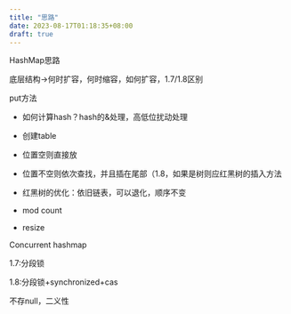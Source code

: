 ```yaml
---
title: "思路"
date: 2023-08-17T01:18:35+08:00
draft: true
---
```




HashMap思路

底层结构->何时扩容，何时缩容，如何扩容，1.7/1.8区别

put方法

- 如何计算hash？hash的&处理，高低位扰动处理

- 创建table
- 位置空则直接放
- 位置不空则依次查找，并且插在尾部（1.8，如果是树则应红黑树的插入方法
- 红黑树的优化：依旧链表，可以退化，顺序不变
- mod count
- resize



Concurrent hashmap

1.7:分段锁

1.8:分段锁+synchronized+cas

不存null，二义性







